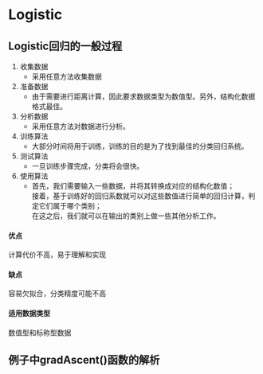 # Logistic
## Logistic回归的一般过程
1. 收集数据
	* 采用任意方法收集数据
1. 准备数据
	* 由于需要进行距离计算，因此要求数据类型为数值型。另外，结构化数据格式最佳。
1. 分析数据
	* 采用任意方法对数据进行分析。
1. 训练算法
	* 大部分时间将用于训练，训练的目的是为了找到最佳的分类回归系统。
1. 测试算法
	* 一旦训练步骤完成，分类将会很快。
1. 使用算法
	* 首先，我们需要输入一些数据，并将其转换成对应的结构化数值；<br>接着，基于训练好的回归系数就可以对这些数值进行简单的回归计算，判定它们属于哪个类别；<br>在这之后，我们就可以在输出的类别上做一些其他分析工作。

#### 优点
计算代价不高，易于理解和实现

#### 缺点
容易欠拟合，分类精度可能不高

#### 适用数据类型
数值型和标称型数据

## 例子中gradAscent()函数的解析

